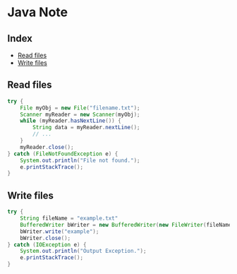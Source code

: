 # Java Note

## Index
* [Read files](#Read-files)
* [Write files](#Write-files)

## Read files
```java
try {
    File myObj = new File("filename.txt");
    Scanner myReader = new Scanner(myObj);
    while (myReader.hasNextLine()) {
        String data = myReader.nextLine();
        // ...
    }
    myReader.close();
} catch (FileNotFoundException e) {
    System.out.println("File not found.");
    e.printStackTrace();
}
```

## Write files
```java
try {
    String fileName = "example.txt"
    BufferedWriter bWriter = new BufferedWriter(new FileWriter(fileName));
    bWriter.write("example");
    bWriter.close();
} catch (IOException e) {
    System.out.println("Output Exception.");
    e.printStackTrace();
}
```
